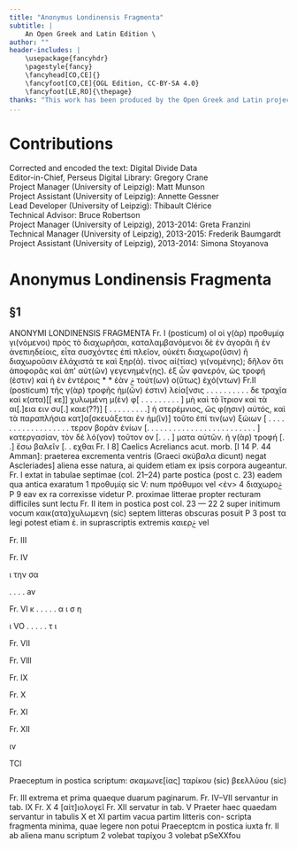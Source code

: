 ```yaml
---
title: "Anonymus Londinensis Fragmenta"
subtitle: |
	An Open Greek and Latin Edition \ 
author: ""
header-includes: | 
	\usepackage{fancyhdr}
	\pagestyle{fancy}
	\fancyhead[CO,CE]{}
	\fancyfoot[CO,CE]{OGL Edition, CC-BY-SA 4.0}
	\fancyfoot[LE,RO]{\thepage}
thanks: "This work has been produced by the Open Greek and Latin project through the help of volunteers. See contributions for details."
...
```


# Contributions  

Corrected and encoded the text: Digital Divide Data  
 Editor-in-Chief, Perseus Digital Library: Gregory Crane  
 Project Manager (University of Leipzig): Matt Munson  
 Project Assistant (University of Leipzig): Annette Gessner  
 Lead Developer (University of Leipzig): Thibault Clérice  
 Technical Advisor: Bruce Robertson  
 Project Manager (University of Leipzig), 2013-2014: Greta Franzini  
 Technical Manager (University of Leipzig), 2013-2015: Frederik Baumgardt  
 Project Assistant (University of Leipzig), 2013-2014: Simona Stoyanova  

# Anonymus Londinensis Fragmenta  

## §1  

<pb n="75"/>
<head>ANONYMI LONDINENSIS FRAGMENTA</head>
<note type="marginal">Fr. I (posticum)</note> <l>ol οἱ γ(ὰρ) προθυμίᾳ γι(νόμενοι) πρὸς τὸ διαχωρῆσαι,</l>
<l>καταλαμβανόμενοι δὲ ἐν ἀγορᾶι ἢ</l>
<l>ἐν ἀνεπιηδείοις, εἶτα συσχόντες</l>
<l>ἐπὶ πλεῖον, οὐκέτι διαχωρο(ῦσιν)</l>
<lb n="5"/> <l>ἢ διαχωροῦσιν ἐλάχιστά τε καὶ ξηρ(ά).</l>
<l>τίνος αἰ(τίας) γι(νομένης); δῆλον ὅτι ἀποφορᾶς καὶ</l>
<l>ἀπ' αὐτ(ῶν) γεγενημέν(ης). ἐξ ὦν φανερόν,</l>
<l>ὡς τροφή (ἐστιν) καὶ ἡ ἐν ἐντέροις</l>
<l>* * ἐὰν &#x772; τούτ(ων) ο(ὕτως) ἐχό(ντων)</l>
<note type="marginal">Fr.II (posticum)</note> <l>τῆς γ(ὰρ) τροφῆς ἡμ(ῶν) ἐστιν) λεία[νσις . . . . . . . . . . δε</l>
<l>τραχῖα καὶ κ(ατα)[[ κε]] χυλωμένη μ(ὲν) φ[ . . . . . . . . . ]</l>
<l>μὴ καὶ τὸ ἴτριον καὶ τὰ αι[.]εια ειν συ[.] καιε(??)] [ . . . . . .</l>
<l>. . .] ἡ στερέμνιος,</l>
<l>ὥς φ(ησιν) αὐτός, καὶ τὰ παραπλήσια κατ]α[σκευάξεται</l>
<l>ἐν ἡμ(ῖν)] τοῦτο</l>
<lb n="5"/> <l>ἐπί τιν(ων) ξώιων [ . . . . . . . . . . . . . . . . . . τερον</l>
<l>βορὰν ἐνίων [. . . . . . . . . . . . . . . . . . . . . . . . . ]</l>
<l>κατεργασίαν, τὸν δὲ λό(γον) τοῦτον ov [. . . ] ματα</l>
<l>αὐτῶν. ή γ(ὰρ) τροφή [. .] ἔσω βαλεῖν [. . εχθαι</l>
<note type="footnote">Fr. I 8] Caelics Acreliancs acut. morb. [I 14 Ρ. 44 Amman]: praeterea excrementa
ventris (Graeci σκύβαλα dicunt) negat Αscleriades] aliena esse natura, ai quidem etiam ex
ipsis corpora augeantur.</note>
<note type="footnote">Fr. I extat in tabulae septimae (col. 21–24) parte postica (post c. 23) eadem
qua antica exaratum 1 προθυμίᾳ sic V: num πρόθυμοι vel &#x003C;ἐν&#x003E;
4 διαχωρο&#x772; P 9 eav ex ra correxisse videtur P. proximae litterae propter
recturam difficiles sunt lectu
Fr. II item in postica post col. 23 — 22 2 super initimum vocum καικ(ατα)χυλωμενη
(sic) septem litteras obscuras posuit P 3 post τα legi potest etiam ἑ. in
suprascriptis extremis καιερ&#x772; vel</note>


<pb n="76"/>
<p>Fr. III</p>
<p>Fr. IV</p>
<p>ι την σα</p>
<p>. . . . av</p>
<p>Fr. VI κ . . . . . α ι σ η</p>
<p>ι VO . . . . . τ ι</p>
<p>Fr. VII</p>
<p>Fr. Vlll</p>
<p>Fr. IX</p>
<p>Fr. X</p>
<p>Fr. XI</p>
<p>Fr. XII</p>
<p>ιν</p>
<p>TCl</p>
<p>Praeceptum in postica scriptum:
<lg><l>σκαμωνε[ίας]</l>
<l>ταρίκου (sic)</l>
<l>βεελλύου (sic)</l></lg></p>
<note type="footnote">Fr. III extrema et prima quaeque duarum paginarum.
Fr. ΙV–VII servantur in tab. IX
Fr. X 4 [αἰτ]ιολογεῖ
Fr. XII servatur in tab. V
Praeter haec quaedam servantur in tabulis X et XI partim vacua partim litteris con-
scripta fragmenta minima, quae legere non potui
Praeceptcm in postica iuxta fr. II ab aliena manu scriptum 2 volebat
ταρίχου 3 volebat pSeXXfou</note>  

